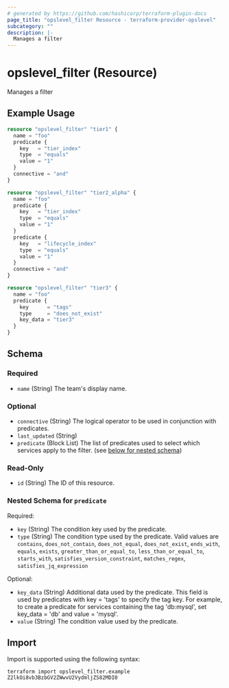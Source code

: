 ```yaml
---
# generated by https://github.com/hashicorp/terraform-plugin-docs
page_title: "opslevel_filter Resource - terraform-provider-opslevel"
subcategory: ""
description: |-
  Manages a filter
---
```


# opslevel_filter (Resource)

Manages a filter

## Example Usage

```terraform
resource "opslevel_filter" "tier1" {
  name = "foo"
  predicate {
    key   = "tier_index"
    type  = "equals"
    value = "1"
  }
  connective = "and"
}

resource "opslevel_filter" "tier2_alpha" {
  name = "foo"
  predicate {
    key   = "tier_index"
    type  = "equals"
    value = "1"
  }
  predicate {
    key   = "lifecycle_index"
    type  = "equals"
    value = "1"
  }
  connective = "and"
}

resource "opslevel_filter" "tier3" {
  name = "foo"
  predicate {
    key      = "tags"
    type     = "does_not_exist"
    key_data = "tier3"
  }
}
```

<!-- schema generated by tfplugindocs -->
## Schema

### Required

- `name` (String) The team's display name.

### Optional

- `connective` (String) The logical operator to be used in conjunction with predicates.
- `last_updated` (String)
- `predicate` (Block List) The list of predicates used to select which services apply to the filter. (see [below for nested schema](#nestedblock--predicate))

### Read-Only

- `id` (String) The ID of this resource.

<a id="nestedblock--predicate"></a>
### Nested Schema for `predicate`

Required:

- `key` (String) The condition key used by the predicate.
- `type` (String) The condition type used by the predicate. Valid values are `contains`, `does_not_contain`, `does_not_equal`, `does_not_exist`, `ends_with`, `equals`, `exists`, `greater_than_or_equal_to`, `less_than_or_equal_to`, `starts_with`, `satisfies_version_constraint`, `matches_regex`, `satisfies_jq_expression`

Optional:

- `key_data` (String) Additional data used by the predicate. This field is used by predicates with key = 'tags' to specify the tag key. For example, to create a predicate for services containing the tag 'db:mysql', set key_data = 'db' and value = 'mysql'.
- `value` (String) The condition value used by the predicate.

## Import

Import is supported using the following syntax:

```shell
terraform import opslevel_filter.example Z2lkOi8vb3BzbGV2ZWwvU2VydmljZS82MDI0
```
